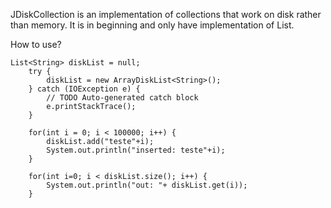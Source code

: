JDiskCollection is an implementation of collections that work on disk rather than memory. It is in beginning and only have implementation of List.

How to use?

    List<String> diskList = null;
		try {
			diskList = new ArrayDiskList<String>();
		} catch (IOException e) {
			// TODO Auto-generated catch block
			e.printStackTrace();
		}
		
		for(int i = 0; i < 100000; i++) {
			diskList.add("teste"+i);
			System.out.println("inserted: teste"+i);
		}
		
		for(int i=0; i < diskList.size(); i++) {
			System.out.println("out: "+ diskList.get(i));
		}
		
		
	
